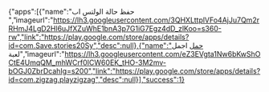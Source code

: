 {"apps":[{"name":"حفظ حالة الولتس اب ","imageurl":"https://lh3.googleusercontent.com/3QHXLttplVFo4AjJu7Qm2rRHmJ4LgD2Hl6uJfXZuWhE1bnA3p7G1iG7Egz4dD_zlKoo=s360-rw","link":"https://play.google.com/store/apps/details?id=com.Save.stories20Sy","desc":null},{"name":"حمل اجمل لعبة","imageurl":"https://lh3.googleusercontent.com/eZ3EVgta1Nw6bKwShOCtE4UmqQM_mhWCrf0ICW60EK_tHO-3M2mv-bOGJ0ZbrDcahIg=s200","link":"https://play.google.com/store/apps/details?id=com.zigzag.playzigzag","desc":null}],"success":1}
